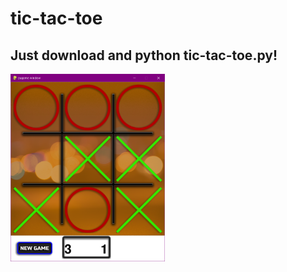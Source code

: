 # tic-tac-toe
 
## Just download and python tic-tac-toe.py!

<img src="https://github.com/RayneDance/tic-tac-toe/raw/master/images/tictacui2.PNG" height="300">
